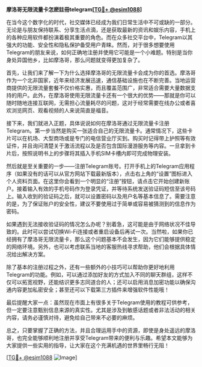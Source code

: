 **摩洛哥无限流量卡怎麽註冊telegram[[TG💪+ @esim1088](https://t.me/s/esim1088)]**

在当今这个数字化的时代，社交媒体已经成为我们日常生活中不可或缺的一部分。无论是与朋友保持联系、分享生活点滴，还是获取最新的资讯和娱乐内容，手机上的各种应用软件都扮演着极其重要的角色。而在众多社交平台中，Telegram以其强大的功能、安全性和隐私保护备受用户青睐。然而，对于很多想要使用Telegram的朋友来说，如何正确地注册并使用它可能是一个小难题。特别是当你身处异国他乡，比如摩洛哥，那么问题就变得更加复杂了。

首先，让我们来了解一下为什么选择摩洛哥的无限流量卡会成为你的首选。摩洛哥作为一个北非国家，近年来经济发展迅速，通信基础设施也在不断完善。当地运营商提供的无限流量套餐不仅价格实惠，而且覆盖范围广，非常适合需要大量数据支持的用户。此外，在摩洛哥使用无限流量卡还有一个很大的优势——那就是你可以随时随地连接互联网，无需担心流量耗尽的问题，这对于经常需要在线办公或者喜欢浏览网页、观看视频的人来说简直是福音。

接下来，我们就进入正题，具体说说如何在摩洛哥通过无限流量卡注册Telegram。第一步当然是购买一张适合自己的无限流量卡。通常情况下，这些卡片可以在机场、大型商场或是专门的电信营业厅买到。购买时记得带上护照等有效证件，并且询问清楚关于激活流程以及是否包含国际漫游服务等内容。一旦拿到卡片后，按照说明书上的步骤将其插入手机SIM卡槽内即可完成物理安装。

然后就是至关重要的一步——注册Telegram账号。打开手机上的Telegram应用程序（如果没有的话可以从官方网站下载最新版本），点击右上角的“设置”图标进入个人资料页面。在这里你会看到一个明显的“注册”按钮，请点击它开始创建新账户。接着输入有效的手机号码作为登录凭证，并等待系统发送验证码短信至该号码上。输入收到的验证码之后，就可以设置密码以及用户名等基本信息了。需要注意的是，为了保证账户的安全性，建议不要使用过于简单或容易被猜测到的信息作为密码。

如果遇到无法接收验证码的情况怎么办呢？别着急，这可能是由于网络状况不佳导致的。此时可以尝试切换Wi-Fi连接或者重启设备后再试一次。当然啦，如果你已经拥有了摩洛哥无限流量卡，那么这个问题基本不会发生，因为它们能够提供稳定的网络环境。另外，也可以考虑联系当地的客服热线寻求帮助，他们会根据具体情况给出解决方案。

除了基本的注册过程之外，还有一些额外的小技巧可以帮助你更好地利用Telegram的功能。例如，可以通过添加好友的方式加入不同的聊天群组，这样不仅可以拓宽视野，还能结识更多志同道合的人；还可以启用消息加密功能以确保沟通内容更加私密安全；甚至还可以下载第三方插件来增强软件性能哦！

最后提醒大家一点：虽然现在市面上有很多关于Telegram使用的教程可供参考，但一定要注意甄别信息来源的真实性。尤其是涉及到敏感话题或者非法活动的相关内容，请务必谨慎对待，避免给自己带来不必要的麻烦。

总之，只要掌握了正确的方法，并且合理运用手中的资源，即使是身处遥远的摩洛哥，也完全能够顺利地注册并享受Telegram带来的便利与乐趣。希望本文能够为大家提供一些实用的指导，让大家在这个充满机遇的世界里畅行无阻！

[[TG💪+ @esim1088](https://t.me/s/esim1088) ![Image](https://i.postimg.cc/4NQfJmqS/Snipaste-2025-05-13-00-14-12.png)]